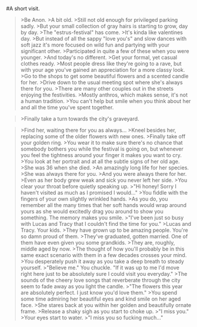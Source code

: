 #A short visit.

>\>Be Anon.
>\>A bit old.
>\>Still not old enough for privileged parking sadly.
>\>But your small collection of gray hairs is starting to grow, day by day.
>\>The "estrus-festival" has come.
>\>It's kinda like valentines day.
>\>But instead of all the sappy "love you's" and slow dances with soft jazz it's more focused on wild fun and partying with your significant other.
>\>Participated in quite a few of these when you were younger.
>\>And today's no different.
>\>Get your formal, yet casual clothes ready.
>\>Most people dress like they're going to a rave, but with your age you've gained an appreciation for a more classy look.
>\>Go to the shops to get some beautiful flowers and a scented candle for her.
>\>Drive down to the usual meeting spot where she's always there for you.
>\>There are many other couples out in the streets enjoying the festivities.
>\>Mostly anthros, which makes sense, it's not a human tradition.
>\>You can't help but smile when you think about her and all the time you've spent together.

>\>Finally take a turn towards the city's graveyard.

>\>Find her, waiting there for you as always...
>\>Kneel besides her, replacing some of the older flowers with new ones.
>\>Finally take off your golden ring.
>\>You wear it to make sure there's no chance that somebody bothers you while the festival is going on, but whenever you feel the tightness around your finger it makes you want to cry.
>\>You look at her portrait and at all the subtle signs of her old age.
>\>She was 36 when she died.
>\>An amazingly long life for her species.
>\>She was always there for you.
>\>And you were always there for her.
>\>Even as her body grew weak and sick you never left her side.
>\>You clear your throat before quietly speaking up.
>\>"Hi honey! Sorry I haven't visited as much as I promised I would..."
>\>You fiddle with the fingers of your own slightly wrinkled hands.
>\>As you do, you remember all the many times that her soft hands would wrap around yours as she would excitedly drag you around to show you something. The memory makes you smile.
>\>"I've been just so busy with Lucas and Tracy that I couldn't find the time for you."
>\>Lucas and Tracy. Your kids.
>\>They have grown up to be amazing people. You're so damn proud of them.
>\>They've graduated, gotten married. One of them have even given you some grandkids.
>\>They are, roughly, middle aged by now.
>\>The thought of how you'll probably be in this same exact scenario with them in a few decades crosses your mind.
>\>You desperately push it away as you take a deep breath to steady yourself.
>\>"Believe me." You chuckle. "If it was up to me I'd move right here just to be absolutely sure I could visit you everyday."
>\>The sounds of the cheery love songs that reverberate through the city seem to fade away as you light the candle.
>\>"The flowers this year are absolutely perfect. I just know you'd love them."
>\>You spend some time admiring her beautiful eyes and kind smile on her aged face.
>\>She stares back at you within her golden and beautifully ornate frame.
>\>Release a shaky sigh as you start to choke up.
>\>"I miss you."
>\>Your eyes start to water.
>\>"I miss you so fucking much..."